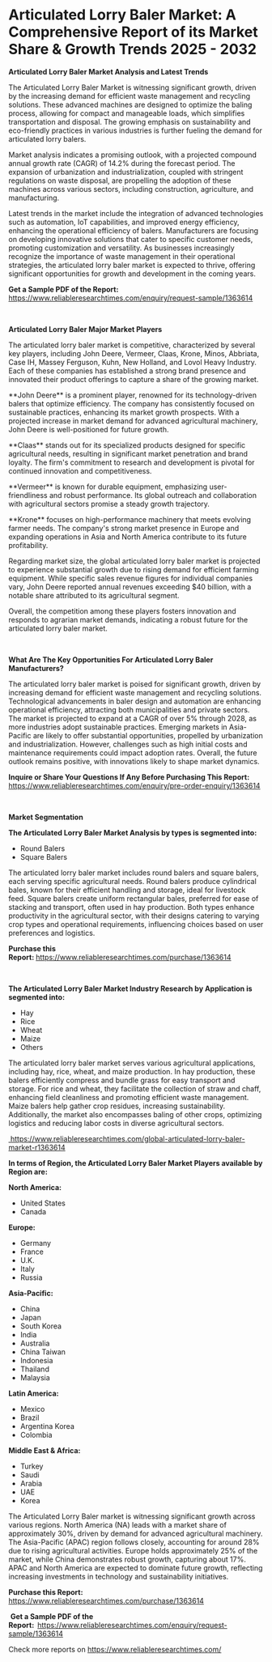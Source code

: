 <p><h1>Articulated Lorry Baler Market: A Comprehensive Report of its Market Share & Growth Trends 2025 - 2032</h1></p><p><strong>Articulated Lorry Baler Market Analysis and Latest Trends</strong></p>
<p><p>The Articulated Lorry Baler Market is witnessing significant growth, driven by the increasing demand for efficient waste management and recycling solutions. These advanced machines are designed to optimize the baling process, allowing for compact and manageable loads, which simplifies transportation and disposal. The growing emphasis on sustainability and eco-friendly practices in various industries is further fueling the demand for articulated lorry balers.</p><p>Market analysis indicates a promising outlook, with a projected compound annual growth rate (CAGR) of 14.2% during the forecast period. The expansion of urbanization and industrialization, coupled with stringent regulations on waste disposal, are propelling the adoption of these machines across various sectors, including construction, agriculture, and manufacturing.</p><p>Latest trends in the market include the integration of advanced technologies such as automation, IoT capabilities, and improved energy efficiency, enhancing the operational efficiency of balers. Manufacturers are focusing on developing innovative solutions that cater to specific customer needs, promoting customization and versatility. As businesses increasingly recognize the importance of waste management in their operational strategies, the articulated lorry baler market is expected to thrive, offering significant opportunities for growth and development in the coming years.</p></p>
<p><strong>Get a Sample PDF of the Report:&nbsp;</strong> <a href="https://www.reliableresearchtimes.com/enquiry/request-sample/1363614?utm_campaign=2627&utm_medium=2&utm_source=Github&utm_content=ia&utm_term=12042025&utm_id=articulated-lorry-baler">https://www.reliableresearchtimes.com/enquiry/request-sample/1363614</a></p>
<p>&nbsp;</p>
<p><strong>Articulated Lorry Baler Major Market Players</strong></p>
<p><p>The articulated lorry baler market is competitive, characterized by several key players, including John Deere, Vermeer, Claas, Krone, Minos, Abbriata, Case IH, Massey Ferguson, Kuhn, New Holland, and Lovol Heavy Industry. Each of these companies has established a strong brand presence and innovated their product offerings to capture a share of the growing market.</p><p>**John Deere** is a prominent player, renowned for its technology-driven balers that optimize efficiency. The company has consistently focused on sustainable practices, enhancing its market growth prospects. With a projected increase in market demand for advanced agricultural machinery, John Deere is well-positioned for future growth.</p><p>**Claas** stands out for its specialized products designed for specific agricultural needs, resulting in significant market penetration and brand loyalty. The firm's commitment to research and development is pivotal for continued innovation and competitiveness.</p><p>**Vermeer** is known for durable equipment, emphasizing user-friendliness and robust performance. Its global outreach and collaboration with agricultural sectors promise a steady growth trajectory. </p><p>**Krone** focuses on high-performance machinery that meets evolving farmer needs. The company's strong market presence in Europe and expanding operations in Asia and North America contribute to its future profitability.</p><p>Regarding market size, the global articulated lorry baler market is projected to experience substantial growth due to rising demand for efficient farming equipment. While specific sales revenue figures for individual companies vary, John Deere reported annual revenues exceeding $40 billion, with a notable share attributed to its agricultural segment.</p><p>Overall, the competition among these players fosters innovation and responds to agrarian market demands, indicating a robust future for the articulated lorry baler market.</p></p>
<p>&nbsp;</p>
<p><strong>What Are The Key Opportunities For Articulated Lorry Baler Manufacturers?</strong></p>
<p><p>The articulated lorry baler market is poised for significant growth, driven by increasing demand for efficient waste management and recycling solutions. Technological advancements in baler design and automation are enhancing operational efficiency, attracting both municipalities and private sectors. The market is projected to expand at a CAGR of over 5% through 2028, as more industries adopt sustainable practices. Emerging markets in Asia-Pacific are likely to offer substantial opportunities, propelled by urbanization and industrialization. However, challenges such as high initial costs and maintenance requirements could impact adoption rates. Overall, the future outlook remains positive, with innovations likely to shape market dynamics.</p></p>
<p><strong>Inquire or Share Your Questions If Any Before Purchasing This Report:</strong> <a href="https://www.reliableresearchtimes.com/enquiry/pre-order-enquiry/1363614?utm_campaign=2627&utm_medium=2&utm_source=Github&utm_content=ia&utm_term=12042025&utm_id=articulated-lorry-baler">https://www.reliableresearchtimes.com/enquiry/pre-order-enquiry/1363614</a></p>
<p>&nbsp;</p>
<p><strong>Market Segmentation</strong></p>
<p><strong>The Articulated Lorry Baler Market Analysis by types is segmented into:</strong></p>
<p><ul><li>Round Balers</li><li>Square Balers</li></ul></p>
<p><p>The articulated lorry baler market includes round balers and square balers, each serving specific agricultural needs. Round balers produce cylindrical bales, known for their efficient handling and storage, ideal for livestock feed. Square balers create uniform rectangular bales, preferred for ease of stacking and transport, often used in hay production. Both types enhance productivity in the agricultural sector, with their designs catering to varying crop types and operational requirements, influencing choices based on user preferences and logistics.</p></p>
<p><strong>Purchase this Report:&nbsp;</strong><a href="https://www.reliableresearchtimes.com/purchase/1363614?utm_campaign=2627&utm_medium=2&utm_source=Github&utm_content=ia&utm_term=12042025&utm_id=articulated-lorry-baler">https://www.reliableresearchtimes.com/purchase/1363614</a></p>
<p>&nbsp;</p>
<p><strong>The Articulated Lorry Baler Market Industry Research by Application is segmented into:</strong></p>
<p><ul><li>Hay</li><li>Rice</li><li>Wheat</li><li>Maize</li><li>Others</li></ul></p>
<p><p>The articulated lorry baler market serves various agricultural applications, including hay, rice, wheat, and maize production. In hay production, these balers efficiently compress and bundle grass for easy transport and storage. For rice and wheat, they facilitate the collection of straw and chaff, enhancing field cleanliness and promoting efficient waste management. Maize balers help gather crop residues, increasing sustainability. Additionally, the market also encompasses baling of other crops, optimizing logistics and reducing labor costs in diverse agricultural sectors.</p></p>
<p><a href="https://www.reliableresearchtimes.com/global-articulated-lorry-baler-market-r1363614?utm_campaign=2627&utm_medium=2&utm_source=Github&utm_content=ia&utm_term=12042025&utm_id=articulated-lorry-baler">&nbsp;https://www.reliableresearchtimes.com/global-articulated-lorry-baler-market-r1363614</a></p>
<p><strong>In terms of Region, the Articulated Lorry Baler Market Players available by Region are:</strong></p>
<p>
    <p> <strong> North America: </strong>
        <ul>
            <li>United States</li>
            <li>Canada</li>
        </ul>
        </p> 
    <p> <strong> Europe: </strong>
        <ul>
            <li>Germany</li>
            <li>France</li>
            <li>U.K.</li>
            <li>Italy</li>
            <li>Russia</li>
        </ul>
        </p> 
    <p> <strong> Asia-Pacific: </strong>
        <ul>
            <li>China</li>
            <li>Japan</li>
            <li>South Korea</li>
            <li>India</li>
            <li>Australia</li>
            <li>China Taiwan</li>
            <li>Indonesia</li>
            <li>Thailand</li>
            <li>Malaysia</li>
        </ul>
        </p> 
    <p> <strong> Latin America: </strong>
        <ul>
            <li>Mexico</li>
            <li>Brazil</li>
            <li>Argentina Korea</li>
            <li>Colombia</li>
        </ul>
        </p> 
    <p> <strong> Middle East & Africa: </strong>
        <ul>
            <li>Turkey</li>
            <li>Saudi</li>
            <li>Arabia</li>
            <li>UAE</li>
            <li>Korea</li>
        </ul>
    </p>
    </p>
<p><p>The Articulated Lorry Baler market is witnessing significant growth across various regions. North America (NA) leads with a market share of approximately 30%, driven by demand for advanced agricultural machinery. The Asia-Pacific (APAC) region follows closely, accounting for around 28% due to rising agricultural activities. Europe holds approximately 25% of the market, while China demonstrates robust growth, capturing about 17%. APAC and North America are expected to dominate future growth, reflecting increasing investments in technology and sustainability initiatives.</p></p>
<p><strong>Purchase this Report: </strong><a href="https://www.reliableresearchtimes.com/purchase/1363614?utm_campaign=2627&utm_medium=2&utm_source=Github&utm_content=ia&utm_term=12042025&utm_id=articulated-lorry-baler">https://www.reliableresearchtimes.com/purchase/1363614</a></p>
<p>&nbsp;<strong>Get a Sample PDF of the Report:&nbsp;&nbsp;</strong><a href="https://www.reliableresearchtimes.com/enquiry/request-sample/1363614?utm_campaign=2627&utm_medium=2&utm_source=Github&utm_content=ia&utm_term=12042025&utm_id=articulated-lorry-baler">https://www.reliableresearchtimes.com/enquiry/request-sample/1363614</a></p>
<p><strong></strong></p>
<p>Check more reports on <a href="https://www.reliableresearchtimes.com/?utm_campaign=2627&utm_medium=2&utm_source=Github&utm_content=ia&utm_term=12042025&utm_id=articulated-lorry-baler">https://www.reliableresearchtimes.com/</a></p>